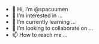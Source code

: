 - 👋 Hi, I’m @spacuumen
- 👀 I’m interested in ...
- 🌱 I’m currently learning ...
- 💞️ I’m looking to collaborate on ...
- 📫 How to reach me ...

<!---
spacuumen/spacuumen is a ✨ special ✨ repository because its `README.md` (this file) appears on your GitHub profile.
You can click the Preview link to take a look at your changes.
--->
